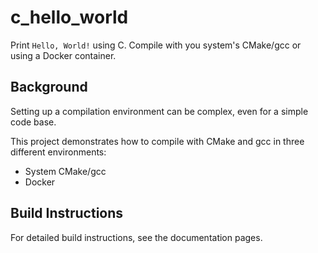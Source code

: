 # c_hello_world

Print `Hello, World!` using C. Compile with you system's CMake/gcc or using a Docker container.


## Background

Setting up a compilation environment can be complex, even for a simple code base.

This project demonstrates how to compile with CMake and gcc in three different environments:

  * System CMake/gcc
  * Docker


## Build Instructions

For detailed build instructions, see the documentation pages.
